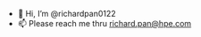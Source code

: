 - 👋 Hi, I’m @richardpan0122
- 📫 Please reach me thru richard.pan@hpe.com

<!---
richardpan0122/richardpan0122 is a ✨ special ✨ repository because its `README.md` (this file) appears on your GitHub profile.
You can click the Preview link to take a look at your changes.
--->
